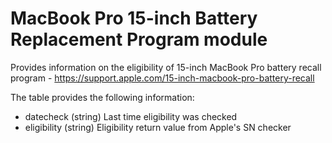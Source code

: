 MacBook Pro 15-inch Battery Replacement Program module
==============

Provides information on the eligibility of 15-inch MacBook Pro battery recall program - https://support.apple.com/15-inch-macbook-pro-battery-recall 

The table provides the following information:

* datecheck (string) Last time eligibility was checked
* eligibility (string) Eligibility return value from Apple's SN checker

